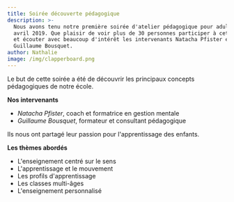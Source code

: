 ```yaml
---
title: Soirée découverte pédagogique
description: >-
  Nous avons tenu notre première soirée d'atelier pédagogique pour adultes le 12
  avril 2019. Que plaisir de voir plus de 30 personnes participer à cette soirée
  et écouter avec beaucoup d'intérêt les intervenants Natacha Pfister et
  Guillaume Bousquet.
author: Nathalie
image: /img/clapperboard.png
---
```

Le but de cette soirée a été de découvrir les principaux concepts pédagogiques de notre école.

**Nos intervenants** 

* _Natacha Pfister_, coach et formatrice en gestion mentale
* _Guillaume Bousquet_, formateur et consultant pédagogique 

Ils nous ont partagé leur passion pour l'apprentissage des enfants. 

**Les thèmes abordés**

* L'enseignement centré sur le sens
* L'apprentissage et le mouvement
* Les profils d'apprentissage
* Les classes multi-âges
* L'enseignement personnalisé
